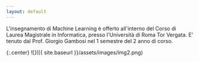 ```yaml
---
layout: default
---
```


L'insegnamento di Machine Learning è offerto all'interno del Corso di Laurea Magistrale in Informatica, presso l'Università di Roma Tor Vergata. E' tenuto dal Prof. Giorgio Gambosi nel 1 semestre del 2 anno di corso.


{:.center}
![]({{ site.baseurl }}/assets/images/img2.png)


